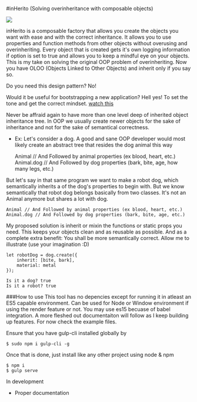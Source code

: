#inHerito (Solving overinheritance with composable objects) 
<p><img src="https://travis-ci.org/code0wl/inherito.svg?branch=master" ></p>
inHerito is a composable factory that allows you create the objects you want with ease and with the correct inheritance. It allows you to use properties and function methods from other objects without overusing and overinheriting. Every object that is created gets it's own logging information if option is set to true and allows you to keep a mindful eye on your objects. This is my take on solving the original OOP problem of overinheriting.
Now you have OLOO (Objects Linked to Other Objects) and inherit only if you say so. 

Do you need this design pattern? No!

Would it be useful for bootstrapping a new application? Hell yes!
To set the tone and get the correct mindset. [watch this](https://www.youtube.com/watch?t=159&v=8pTEmbeENF4)

Never be affraid again to have more than one level deep of inherited object inheritance tree. In OOP we usually create newer objects for the sake of inheritance and not for the sake of
semantical correctness. 

- Ex: Let's consider a dog. A good and sane OOP developer would most likely create an abstract tree that resides the dog animal this way
	
	Animal // And Followed by animal properties (ex blood, heart, etc.)
	Animal.dog // And Followed by dog properties (bark, bite, age, how many legs, etc.)
	
But let's say in that same program we want to make a robot dog, which semantically inherits a of the dog's properties to begin with. But we know semantically that robot dog belongs basically from two classes.
It's not an Animal anymore but shares a lot with dog. 	

	Animal // And Followed by animal properties (ex blood, heart, etc.)
	Animal.dog // And Followed by dog properties (bark, bite, age, etc.)
	
My proposed solution is inherit or mixin the functions or static props you need. This keeps your objects clean and as reusable as possible. And as a complete extra benefit: You shall be more semantically correct.
Allow me to illustrate (use your imagination :D)

	let robotDog = dog.create({
		inherit: [bite, bark],
		material: metal
	});

	Is it a dog? true
	Is it a robot? true 

###How to use
This tool has no depencies except for running it in atleast an ES5 capable environment. Can be used for Node or Window environment if using the render feature or not. You may use es15 becuase of babel integration. 
A more fleshed out documentaiton will follow as I keep building up features. For now check the example files.

Ensure that you have gulp-cli installed globally by 
	
	$ sudo npm i gulp-cli -g
	
Once that is done, just install like any other project using node & npm

	$ npm i 
	$ gulp serve

In development
- Proper documentation
